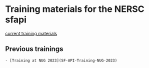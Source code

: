# Training materials for the NERSC sfapi

[current training materials](SF-API-Training-NERSC-May-2025)

## Previous trainings

    - [Training at NUG 2023](SF-API-Training-NUG-2023)

